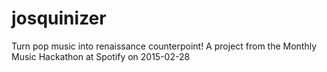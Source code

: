 # josquinizer
Turn pop music into renaissance counterpoint!  A project from the Monthly Music Hackathon at Spotify on 2015-02-28
